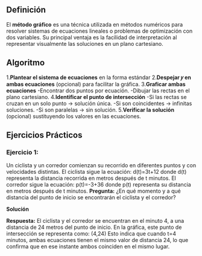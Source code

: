## Definición
El **método gráfico** es una técnica utilizada en métodos numéricos para resolver sistemas de ecuaciones lineales
o problemas de optimización con dos variables. Su principal ventaja es la facilidad de interpretación 
al representar visualmente las soluciones en un plano cartesiano.

## Algoritmo 
1.**Plantear el sistema de ecuaciones** en la forma estándar
2.**Despejar 𝑦 en ambas ecuaciones** (opcional) para facilitar la gráfica.
3.**Graficar ambas ecuaciones**
-Encontrar dos puntos por ecuación.
-Dibujar las rectas en el plano cartesiano.
4.**Identificar el punto de intersección**
-Si las rectas se cruzan en un solo punto → solución única.
-Si son coincidentes → infinitas soluciones.
-Si son paralelas → sin solución.
5.**Verificar la solución** (opcional) sustituyendo los valores en las ecuaciones.

## Ejercicios Prácticos

### Ejercicio 1: 
Un ciclista y un corredor comienzan su recorrido en diferentes puntos y con velocidades distintas.
El ciclista sigue la ecuación:
d(t)=3t+12
donde d(t) representa la distancia recorrida en metros después de t minutos.
El corredor sigue la ecuación:
p(t)=-3+36
donde p(t) representa su distancia en metros después de t minutos.
**Pregunta:** ¿En qué momento y a qué distancia del punto de inicio se encontrarán el ciclista y el corredor?

**Solución**


**Respuesta:**
El ciclista y el corredor se encuentran en el minuto 4, a una distancia de 24 metros del punto de inicio.
En la gráfica, este punto de intersección se representa como:
(4,24)
Esto indica que cuando t=4 minutos, ambas ecuaciones tienen el mismo valor de distancia 24,
lo que confirma que en ese instante ambos coinciden en el mismo lugar.
